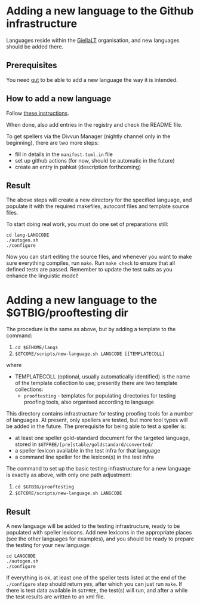 # Adding a new language to the Github infrastructure

Languages reside within the [GiellaLT](https://github.com/giellalt) organisation,
and new languages should be added there.

## Prerequisites

You need [gut](https://github.com/divvun/gut) to be able to add a new language
the way it is intended.

## How to add a new language

Follow [these instructions](https://github.com/divvun/giellalt-svn2git/blob/master/doc/GutUsageExamples.md#task-10-add-a-new-language).

When done, also add entries in the registry and check the README file.

To get spellers via the Divvun Manager (nightly channel only in the beginning), there are two more steps:

* fill in details in the `manifest.toml.in` file
* set up github actions (for now, should be automatic in the future)
* create an entry in pahkat (description forthcoming)

## Result

The above steps will create a new directory for the specified language, and
populate it with the required makefiles, autoconf files and template source
files.

To start doing real work, you must do one set of preparations still:

```
cd lang-LANGCODE
./autogen.sh
./configure
```

Now you can start editing the source files, and whenever you want to make sure
everything compiles, run `make`. Run `make check` to ensure that all defined
tests are passed. Remember to update the test suits as you enhance the
linguistic model!

# Adding a new language to the $GTBIG/prooftesting dir

The procedure is the same as above, but by adding a template to the command:

1. `cd $GTHOME/langs`
1. `$GTCORE/scripts/new-language.sh LANGCODE [[TEMPLATECOLL]`

where

* TEMPLATECOLL (optional, usually automatically identified) is the name of the
  template collection to use; presently there are two template collections:
    - `prooftesting` - templates for populating directories for testing proofing
   tools, also organised according to language

This directory contains infrastructure for testing proofing tools for a number
of languages. At present, only spellers are tested, but more tool types will be
added in the future. The prerequisite for being able to test a speller is:

* at least one speller gold-standard document for the targeted language, stored
  in ```$GTFREE/[pre]stable/goldstandard/converted/```
* a speller lexicon available in the test infra for that language
* a command line speller for the lexicon(s) in the test infra

The command to set up the basic testing infrastructure for a new language is
exactly as above, with only one path adjustment:

1. `cd $GTBIG/prooftesting`
1. `$GTCORE/scripts/new-language.sh LANGCODE`

## Result

A new language will be added to the testing infrastructure, ready to be
populated with speller lexicons. Add new lexicons in the appropriate places
(see the other languages for examples), and you should be ready to prepare the
testing for your new language:

```
cd LANGCODE
./autogen.sh
./configure
```

If everything is ok, at least one of the speller tests listed at the end of the
`./configure` step should return *yes*, after which you can just run
`make`. If there is test data available in `$GTFREE`, the test(s) will run,
and after a while the test results are written to an xml file.
